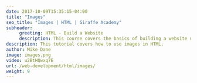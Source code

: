 ```yaml
---
date: 2017-10-09T15:35:15-04:00
title: "Images"
seo_title: "Images | HTML | Giraffe Academy"
subheader:
     greeting: HTML - Build a Website
     description: This course covers the basics of building a website using HTML. Work your way through the videos and we'll teach you everything you need to know to create a basic website!
description: This tutorial covers how to use images in HTML.
author: Mike Dane
image: images.png
video: u2BtHQwxq7E
url: /web-development/html/images/
weight: 9
---
```

